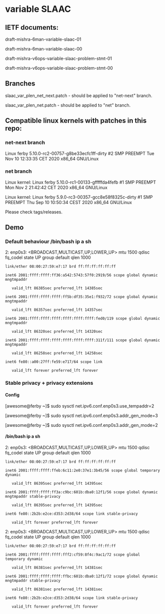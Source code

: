 # variable SLAAC 
## IETF documents: 

draft-mishra-6man-variable-slaac-01

draft-mishra-6man-variable-slaac-00


draft-mishra-v6ops-variable-slaac-problem-stmt-01

draft-mishra-v6ops-variable-slaac-problem-stmt-00

## Branches

slaac_var_plen_net_next.patch - should be applied to "net-next" branch.


slaac_var_plen_net.patch - should be applied to "net" branch.


## Compatible linux kernels with patches in this repo:

### net-next branch

Linux ferby 5.10.0-rc2-00757-g8be33ecfc1ff-dirty #2 SMP PREEMPT Tue Nov 10 12:33:35 CET 2020 x86_64 GNU/Linux

### net branch

Linux kernel: Linux ferby 5.10.0-rc1-00133-gfffffda4fefb #1 SMP PREEMPT Mon Nov 2 21:42:42 CET 2020 x86_64 GNU/Linux

Linux kernel: Linux ferby 5.9.0-rc3-00357-gcc8e58f8325c-dirty #1 SMP PREEMPT Thu Sep 10 10:50:34 CEST 2020 x86_64 GNU/Linux

Please check tags/releases.


## Demo

### Default behaviour /bin/bash ip a sh

2: enp0s3: <BROADCAST,MULTICAST,UP,LOWER_UP> mtu 1500 qdisc fq_codel state UP group default qlen 1000

    link/ether 08:00:27:59:e7:17 brd ff:ff:ff:ff:ff:ff

    inet6 2001:ffff:ffff:ff36:a542:5743:57f0:2919/56 scope global dynamic mngtmpaddr 

       valid_lft 86385sec preferred_lft 14385sec

    inet6 2001:ffff:ffff:ffff:ff5b:df35:35e1:f932/72 scope global dynamic mngtmpaddr 

       valid_lft 86357sec preferred_lft 14357sec

    inet6 2001:ffff:ffff:ffff:ffff:ffff:ffff:fed0/119 scope global dynamic mngtmpaddr 

       valid_lft 86320sec preferred_lft 14320sec

    inet6 2001:ffff:ffff:ffff:ffff:ffff:ffff:311f/111 scope global dynamic mngtmpaddr 

       valid_lft 86258sec preferred_lft 14258sec

    inet6 fe80::a00:27ff:fe59:e717/64 scope link 

       valid_lft forever preferred_lft forever


### Stable privacy + privacy extensions

#### Config

[awesome@ferby ~]$ sudo sysctl net.ipv6.conf.enp0s3.use_tempaddr=2

[awesome@ferby ~]$ sudo sysctl net.ipv6.conf.enp0s3.addr_gen_mode=3

[awesome@ferby ~]$ sudo sysctl net.ipv6.conf.enp0s3.addr_gen_mode=2

#### /bin/bash ip a sh

2: enp0s3: <BROADCAST,MULTICAST,UP,LOWER_UP> mtu 1500 qdisc fq_codel state UP group default qlen 1000

    link/ether 08:00:27:59:e7:17 brd ff:ff:ff:ff:ff:ff

    inet6 2001:ffff:ffff:ffeb:6c11:2e0:37e1:3b45/56 scope global temporary dynamic 

       valid_lft 86395sec preferred_lft 14395sec

    inet6 2001:ffff:ffff:ff3a:c9bc:601b:dba0:12f1/56 scope global dynamic mngtmpaddr stable-privacy 

       valid_lft 86395sec preferred_lft 14395sec

    inet6 fe80::2b2b:e2ce:d353:2d38/64 scope link stable-privacy 

       valid_lft forever preferred_lft forever



2: enp0s3: <BROADCAST,MULTICAST,UP,LOWER_UP> mtu 1500 qdisc fq_codel state UP group default qlen 1000

    link/ether 08:00:27:59:e7:17 brd ff:ff:ff:ff:ff:ff

    inet6 2001:ffff:ffff:ffff:fff2:cf59:8f4c:9ac1/72 scope global temporary dynamic 

       valid_lft 86381sec preferred_lft 14381sec

    inet6 2001:ffff:ffff:ffff:ffbc:601b:dba0:12f1/72 scope global dynamic mngtmpaddr stable-privacy 

       valid_lft 86381sec preferred_lft 14381sec

    inet6 fe80::2b2b:e2ce:d353:2d38/64 scope link stable-privacy 

       valid_lft forever preferred_lft forever

